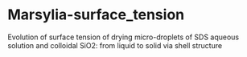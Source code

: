 # Marsylia-surface_tension
Evolution of surface tension of drying micro-droplets of SDS aqueous solution and colloidal SiO2: from liquid to solid via shell structure

